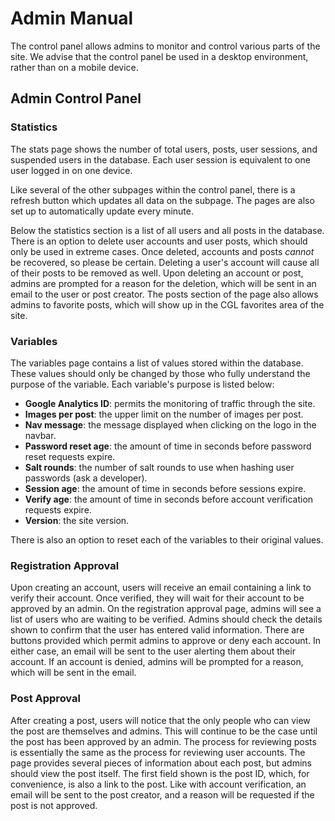 # Admin Manual

The control panel allows admins to monitor and control various parts of the site. We advise that the control panel be used in a desktop environment, rather than on a mobile device.

## Admin Control Panel

### Statistics

The stats page shows the number of total users, posts, user sessions, and suspended users in the database. Each user session is equivalent to one user logged in on one device.

Like several of the other subpages within the control panel, there is a refresh button which updates all data on the subpage. The pages are also set up to automatically update every minute.

Below the statistics section is a list of all users and all posts in the database. There is an option to delete user accounts and user posts, which should only be used in extreme cases. Once deleted, accounts and posts _cannot_ be recovered, so please be certain. Deleting a user's account will cause all of their posts to be removed as well. Upon deleting an account or post, admins are prompted for a reason for the deletion, which will be sent in an email to the user or post creator. The posts section of the page also allows admins to favorite posts, which will show up in the CGL favorites area of the site.

### Variables

The variables page contains a list of values stored within the database. These values should only be changed by those who fully understand the purpose of the variable. Each variable's purpose is listed below:

- **Google Analytics ID**: permits the monitoring of traffic through the site.
- **Images per post**: the upper limit on the number of images per post.
- **Nav message**: the message displayed when clicking on the logo in the navbar.
- **Password reset age**: the amount of time in seconds before password reset requests expire.
- **Salt rounds**: the number of salt rounds to use when hashing user passwords (ask a developer).
- **Session age**: the amount of time in seconds before sessions expire.
- **Verify age**: the amount of time in seconds before account verification requests expire.
- **Version**: the site version.

There is also an option to reset each of the variables to their original values.

### Registration Approval

Upon creating an account, users will receive an email containing a link to verify their account. Once verified, they will wait for their account to be approved by an admin. On the registration approval page, admins will see a list of users who are waiting to be verified. Admins should check the details shown to confirm that the user has entered valid information. There are buttons provided which permit admins to approve or deny each account. In either case, an email will be sent to the user alerting them about their account. If an account is denied, admins will be prompted for a reason, which will be sent in the email.

### Post Approval

After creating a post, users will notice that the only people who can view the post are themselves and admins. This will continue to be the case until the post has been approved by an admin. The process for reviewing posts is essentially the same as the process for reviewing user accounts. The page provides several pieces of information about each post, but admins should view the post itself. The first field shown is the post ID, which, for convenience, is also a link to the post. Like with account verification, an email will be sent to the post creator, and a reason will be requested if the post is not approved.
